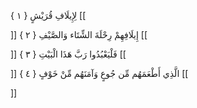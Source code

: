 لِإِيلَافِ قُرَيْشٍ { ۱ }
[[


]] 
إِيلَافِهِمْ رِحْلَةَ الشِّتَاء وَالصَّيْفِ { ۲ }
[[


]] 
فَلْيَعْبُدُوا رَبَّ هَذَا الْبَيْتِ { ۳ }
[[


]] 
الَّذِي أَطْعَمَهُم مِّن جُوعٍ وَآمَنَهُم مِّنْ خَوْفٍ { ٤ }
[[


]]